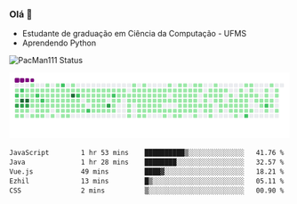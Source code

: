 ### Olá 👋

- Estudante de graduação em Ciência da Computação - UFMS
- Aprendendo Python

![PacMan111 Status](https://github-readme-stats.vercel.app/api?username=pacman111&show_icons=true&theme=gruvbox)
<!--[![Top Linguagens](https://github-readme-stats.vercel.app/api/top-langs/?username=pacman111&layout=compact)](https://github.com/anuraghazra/github-readme-stats) 
-->

![snake gif](https://github.com/PacMan111/PacMan111/blob/output/github-contribution-grid-snake.gif)

<!--START_SECTION:waka-->

```txt
JavaScript        1 hr 53 mins    ██████████▒░░░░░░░░░░░░░░   41.76 %
Java              1 hr 28 mins    ████████░░░░░░░░░░░░░░░░░   32.57 %
Vue.js            49 mins         ████▓░░░░░░░░░░░░░░░░░░░░   18.21 %
Ezhil             13 mins         █▒░░░░░░░░░░░░░░░░░░░░░░░   05.11 %
CSS               2 mins          ▒░░░░░░░░░░░░░░░░░░░░░░░░   00.90 %
```

<!--END_SECTION:waka-->
